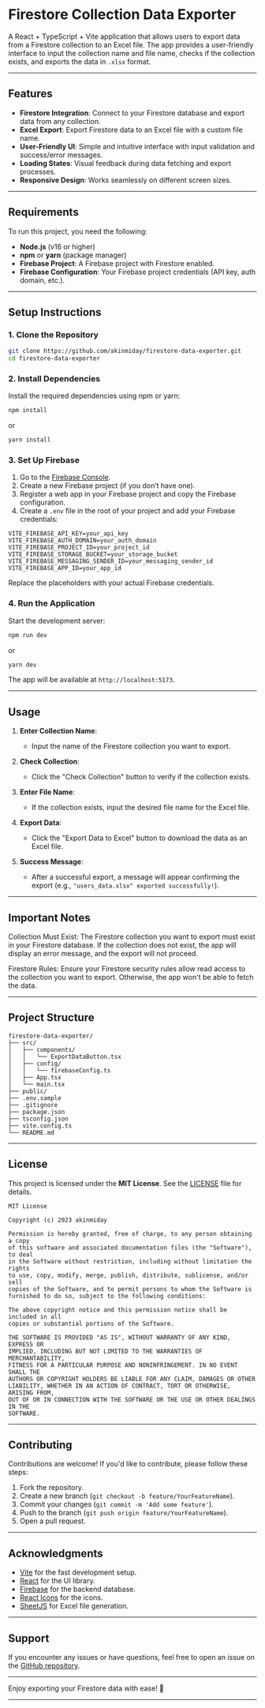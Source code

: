 # Firestore Collection Data Exporter

A React + TypeScript + Vite application that allows users to export data from a Firestore collection to an Excel file. The app provides a user-friendly interface to input the collection name and file name, checks if the collection exists, and exports the data in `.xlsx` format.

---

## Features

- **Firestore Integration**: Connect to your Firestore database and export data from any collection.
- **Excel Export**: Export Firestore data to an Excel file with a custom file name.
- **User-Friendly UI**: Simple and intuitive interface with input validation and success/error messages.
- **Loading States**: Visual feedback during data fetching and export processes.
- **Responsive Design**: Works seamlessly on different screen sizes.

---

## Requirements

To run this project, you need the following:

- **Node.js** (v16 or higher)
- **npm** or **yarn** (package manager)
- **Firebase Project**: A Firebase project with Firestore enabled.
- **Firebase Configuration**: Your Firebase project credentials (API key, auth domain, etc.).

---

## Setup Instructions

### 1. Clone the Repository

```bash
git clone https://github.com/akinmiday/firestore-data-exporter.git
cd firestore-data-exporter
```

### 2. Install Dependencies

Install the required dependencies using npm or yarn:

```bash
npm install
```

or

```bash
yarn install
```

### 3. Set Up Firebase

1. Go to the [Firebase Console](https://console.firebase.google.com/).
2. Create a new Firebase project (if you don’t have one).
3. Register a web app in your Firebase project and copy the Firebase configuration.
4. Create a `.env` file in the root of your project and add your Firebase credentials:

```env
VITE_FIREBASE_API_KEY=your_api_key
VITE_FIREBASE_AUTH_DOMAIN=your_auth_domain
VITE_FIREBASE_PROJECT_ID=your_project_id
VITE_FIREBASE_STORAGE_BUCKET=your_storage_bucket
VITE_FIREBASE_MESSAGING_SENDER_ID=your_messaging_sender_id
VITE_FIREBASE_APP_ID=your_app_id
```

Replace the placeholders with your actual Firebase credentials.

### 4. Run the Application

Start the development server:

```bash
npm run dev
```

or

```bash
yarn dev
```

The app will be available at `http://localhost:5173`.

---

## Usage

1. **Enter Collection Name**:

   - Input the name of the Firestore collection you want to export.

2. **Check Collection**:

   - Click the "Check Collection" button to verify if the collection exists.

3. **Enter File Name**:

   - If the collection exists, input the desired file name for the Excel file.

4. **Export Data**:

   - Click the "Export Data to Excel" button to download the data as an Excel file.

5. **Success Message**:
   - After a successful export, a message will appear confirming the export (e.g., `"users_data.xlsx" exported successfully!`).

---

## Important Notes

Collection Must Exist: The Firestore collection you want to export must exist in your Firestore database. If the collection does not exist, the app will display an error message, and the export will not proceed.

Firestore Rules: Ensure your Firestore security rules allow read access to the collection you want to export. Otherwise, the app won't be able to fetch the data.

---

## Project Structure

```
firestore-data-exporter/
├── src/
│   ├── components/
│   │   └── ExportDataButton.tsx
│   ├── config/
│   │   └── firebaseConfig.ts
│   ├── App.tsx
│   └── main.tsx
├── public/
├── .env.sample
├── .gitignore
├── package.json
├── tsconfig.json
├── vite.config.ts
└── README.md
```

---

## License

This project is licensed under the **MIT License**. See the [LICENSE](LICENSE) file for details.

```text
MIT License

Copyright (c) 2023 akinmiday

Permission is hereby granted, free of charge, to any person obtaining a copy
of this software and associated documentation files (the "Software"), to deal
in the Software without restriction, including without limitation the rights
to use, copy, modify, merge, publish, distribute, sublicense, and/or sell
copies of the Software, and to permit persons to whom the Software is
furnished to do so, subject to the following conditions:

The above copyright notice and this permission notice shall be included in all
copies or substantial portions of the Software.

THE SOFTWARE IS PROVIDED "AS IS", WITHOUT WARRANTY OF ANY KIND, EXPRESS OR
IMPLIED, INCLUDING BUT NOT LIMITED TO THE WARRANTIES OF MERCHANTABILITY,
FITNESS FOR A PARTICULAR PURPOSE AND NONINFRINGEMENT. IN NO EVENT SHALL THE
AUTHORS OR COPYRIGHT HOLDERS BE LIABLE FOR ANY CLAIM, DAMAGES OR OTHER
LIABILITY, WHETHER IN AN ACTION OF CONTRACT, TORT OR OTHERWISE, ARISING FROM,
OUT OF OR IN CONNECTION WITH THE SOFTWARE OR THE USE OR OTHER DEALINGS IN THE
SOFTWARE.
```

---

## Contributing

Contributions are welcome! If you'd like to contribute, please follow these steps:

1. Fork the repository.
2. Create a new branch (`git checkout -b feature/YourFeatureName`).
3. Commit your changes (`git commit -m 'Add some feature'`).
4. Push to the branch (`git push origin feature/YourFeatureName`).
5. Open a pull request.

---

## Acknowledgments

- [Vite](https://vitejs.dev/) for the fast development setup.
- [React](https://reactjs.org/) for the UI library.
- [Firebase](https://firebase.google.com/) for the backend database.
- [React Icons](https://react-icons.github.io/react-icons/) for the icons.
- [SheetJS](https://sheetjs.com/) for Excel file generation.

---

## Support

If you encounter any issues or have questions, feel free to open an issue on the [GitHub repository](https://github.com/akinmiday/firestore-data-exporter/issues).

---

Enjoy exporting your Firestore data with ease! 🚀

---
